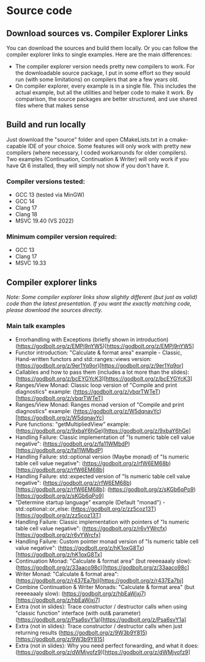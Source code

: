 # Source code
## Download sources vs. Compiler Explorer Links
You can download the sources and build them locally. Or you can follow the compiler explorer links to single examples.
Here are the main differences:
- The compiler explorer version needs pretty new compilers to work. For the downloadable source package, I put in some effort so they would run (with some limitations) on compilers that are a few years old.
- On compiler explorer, every example is in a single file. This includes the actual example, but all the utilities and helper code to make it work. By comparison, the source packages are better structured, and use shared files where that makes sense
## Build and run locally
Just download the "source" folder and open CMakeLists.txt in a cmake-capable IDE of your choice.
Some features will only work with pretty new compilers (where necessary, I coded workarounds for older compilers).
Two examples (Continuation, Continuation & Writer) will only work if you have Qt 6 installed, they will simply not show if you don't have it.
### Compiler versions tested:
- GCC 13 (tested via MinGW)
- GCC 14
- Clang 17
- Clang 18
- MSVC 19.40 (VS 2022)
### Minimum compiler version required:
- GCC 13
- Clang 17
- MSVC 19.33
## Compiler explorer links
_Note: Some compiler explorer links show slightly different (but just as valid) code than the latest presentation. If you want the exactly matching code, please download the sources directly._
### Main talk examples
- Errorhandling with Exceptions (briefly shown in introduction) (https://godbolt.org/z/EMPj9nYW5)[https://godbolt.org/z/EMPj9nYW5]
- Functor introduction: "Calculate & format area" example - Classic, Hand-written functors and std::ranges::views version: (https://godbolt.org/z/9er1Yq9or)[https://godbolt.org/z/9er1Yq9or]
- Callables and how to pass them (includes a lot more than the slides): (https://godbolt.org/z/bcEYGYcK3)[https://godbolt.org/z/bcEYGYcK3]
- Ranges/View Monad: Classic loop version of "Compile and print diagnostics" example: (https://godbolt.org/z/vbqrTWTeT)[https://godbolt.org/z/vbqrTWTeT]
- Ranges/View Monad: Ranges monad version of "Compile and print diagnostics" example: (https://godbolt.org/z/W5dqnavYc)[https://godbolt.org/z/W5dqnavYc]
- Pure functions: "getMultipliedView" example: (https://godbolt.org/z/9xbaY6hGe)[https://godbolt.org/z/9xbaY6hGe]
- Handling Failure: Classic implementation of "Is numeric table cell value negative": (https://godbolt.org/z/fa11WMbdP)[https://godbolt.org/z/fa11WMbdP]
- Handling Failure: std::optional version (Maybe monad) of "Is numeric table cell value negative": (https://godbolt.org/z/rfW6EM68b)[https://godbolt.org/z/rfW6EM68b]
- Handling Failure: std::expected version of "Is numeric table cell value negative": (https://godbolt.org/z/rfW6EM68b)[https://godbolt.org/z/rfW6EM68b]: (https://godbolt.org/z/sKGb6qPo9)[https://godbolt.org/z/sKGb6qPo9]
- "Determine startup language" example (Default "monad") - std::optional::or_else: (https://godbolt.org/z/zz5coz13T)[https://godbolt.org/z/zz5coz13T]
- Handling Failure: Classic implementation with pointers of "Is numeric table cell value negative": (https://godbolt.org/z/r6vYWrcfx)[https://godbolt.org/z/r6vYWrcfx]
- Handling Failure: Custom pointer monad version of "Is numeric table cell value negative": (https://godbolt.org/z/hK1oxG8Tx)[https://godbolt.org/z/hK1oxG8Tx]
- Continuation Monad: "Calculate & format area" (but reeeeaaaly slow): (https://godbolt.org/z/33aaco98c)[https://godbolt.org/z/33aaco98c]
- Writer Monad: "Calculate & format area": (https://godbolt.org/z/r437Ea7bj)[https://godbolt.org/z/r437Ea7bj]
- Combine Continuation & Writer Monads: "Calculate & format area" (but reeeeaaaly slow): (https://godbolt.org/z/hbEaWjxj7)[https://godbolt.org/z/hbEaWjxj7]
- Extra (not in slides): Trace constructor / destructor calls when using "classic function" interface (with out& parameter) (https://godbolt.org/z/Psa6svY1a)[https://godbolt.org/z/Psa6svY1a]
- Extra (not in slides): Trace constructor / destructor calls when just returning results (https://godbolt.org/z/9W3b9Y815)[https://godbolt.org/z/9W3b9Y815]
- Extra (not in slides): Why you need perfect forwarding, and what it does: (https://godbolt.org/z/dWMjvofz9)[https://godbolt.org/z/dWMjvofz9]
